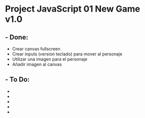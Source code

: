 # Project JavaScript 01 New Game v1.0

## - Done:

- Crear canvas fullscreen
- Crear inputs (version teclado) para mover al personaje
- Utilizar una imagen para el personaje
- Añadir imagen al canvas

## - To Do:

-
-
-
-
-
